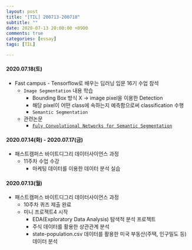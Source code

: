 ```yaml
---
layout: post
title: "[TIL] 200713-200718"
subtitle: ""
date: 2020-07-13 20:00:00 +0900
comments: true
categories: [essay]
tags: [TIL]

---
```


#### 2020.07.18(토)
  - Fast campus - Tensorflow로 배우는 딥러닝 입문 16기 수업 참석
    - `Image Segmentation` 내용 학습
      - Bounding Box 방식 X -> image pixel을 이용한 Detection
      - 해당 pixel이 어떤 class에 속하는지 예측함으로써 classification 수행
      - `Semantic Segmentation`
    - 관련논문
      - [`Fuly Convolutional Networks for Semantic Segmentation`](https://arxiv.org/abs/1411.4038)

#### 2020.07.14(화) - 2020.07.17(금)
  - 패스트캠퍼스 바이트디그리 데이터사이언스 과정
    - 11주차 수업 수강
      - 마케팅 데이터를 이용한 데이터 분석 실습

#### 2020.07.13(월)
  - 패스트캠퍼스 바이트디그리 데이터사이언스 과정
    - 10주차 퀴즈 제출 완료
    - 미니 프로젝트4 시작
      - EDA(Exploratory Data Analysis) 탐색적 분석 프로젝트
      - 주식 데이터를 활용한 상관관계 분석
      - state-population.csv 데이터를 활용한 미국 부동산(주택, 인구밀도 등) 데이터 분석
